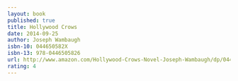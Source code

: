 ```yaml
---
layout: book
published: true
title: Hollywood Crows
date: 2014-09-25
author: Joseph Wambaugh 
isbn-10: 044650582X
isbn-13: 978-0446505826
url: http://www.amazon.com/Hollywood-Crows-Novel-Joseph-Wambaugh/dp/044650582X/ref=sr_1_1?s=books&ie=UTF8&qid=1434744464&sr=1-1&keywords=hollywood+crows
rating: 4
---
```


